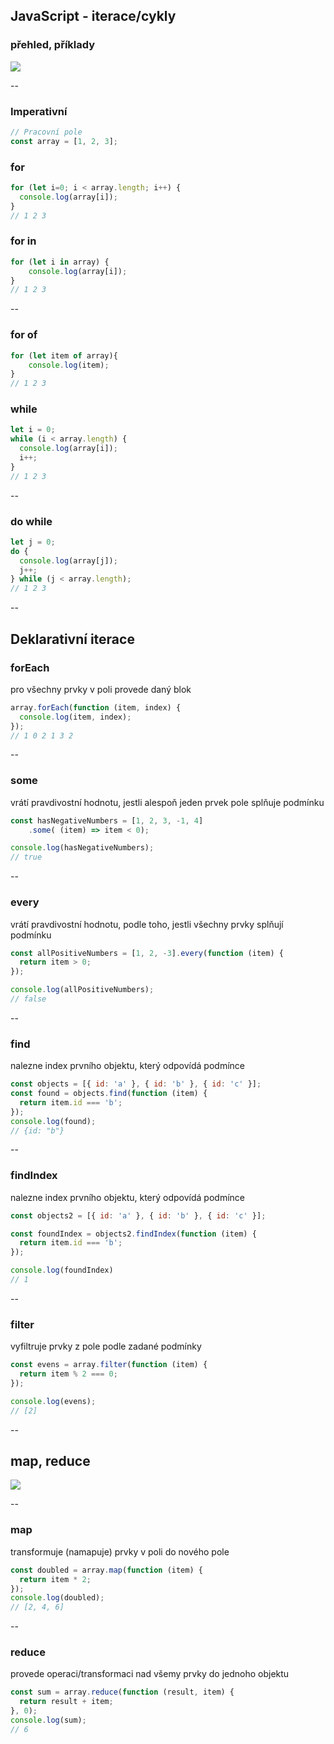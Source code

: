 ## JavaScript - iterace/cykly
### přehled, příklady

![](https://www.wegeek.co/wp-content/uploads/2019/02/Learn-JavaScript-Loops.jpg)

--

### Imperativní

```js
// Pracovní pole
const array = [1, 2, 3];
```

### for

```js
for (let i=0; i < array.length; i++) {
  console.log(array[i]);
}
// 1 2 3
```

### for in

```js
for (let i in array) {
    console.log(array[i]);
}
// 1 2 3
```

--

### for of

```js
for (let item of array){
    console.log(item);
}
// 1 2 3
```

### while

```js
let i = 0;
while (i < array.length) {
  console.log(array[i]);
  i++;
}
// 1 2 3
```

--

### do while

```js
let j = 0;
do {
  console.log(array[j]);
  j++;
} while (j < array.length);
// 1 2 3
```

--


## Deklarativní iterace


### forEach
pro všechny prvky v poli provede daný blok
```js
array.forEach(function (item, index) {
  console.log(item, index);
});
// 1 0 2 1 3 2
```


--

### some
vrátí pravdivostní hodnotu, jestli alespoň jeden prvek pole splňuje podmínku
```js
const hasNegativeNumbers = [1, 2, 3, -1, 4]
    .some( (item) => item < 0);

console.log(hasNegativeNumbers);
// true
```

--

### every
vrátí pravdivostní hodnotu, podle toho, jestli všechny prvky splňují podmínku
```js
const allPositiveNumbers = [1, 2, -3].every(function (item) {
  return item > 0;
});

console.log(allPositiveNumbers);
// false
```

--

### find
nalezne index prvního objektu, který odpovídá podmínce
```js
const objects = [{ id: 'a' }, { id: 'b' }, { id: 'c' }];
const found = objects.find(function (item) {
  return item.id === 'b';
});
console.log(found);
// {id: "b"}
```

--

### findIndex
nalezne index prvního objektu, který odpovídá podmínce
```js
const objects2 = [{ id: 'a' }, { id: 'b' }, { id: 'c' }];

const foundIndex = objects2.findIndex(function (item) {
  return item.id === 'b';
});

console.log(foundIndex)
// 1
```


--

### filter
vyfiltruje prvky z pole podle zadané podmínky
```js
const evens = array.filter(function (item) {
  return item % 2 === 0;
});

console.log(evens);
// [2]
```

--
## map, reduce
![](https://miro.medium.com/max/1200/1*FqBtlnlroCctvD9ma1SMNg.png)


--

### map
transformuje (namapuje) prvky v poli do nového pole
```js
const doubled = array.map(function (item) {
  return item * 2;
});
console.log(doubled);
// [2, 4, 6]
```


--

### reduce
provede operaci/transformaci nad všemy prvky do jednoho objektu
```js
const sum = array.reduce(function (result, item) {
  return result + item;
}, 0);
console.log(sum);
// 6
```